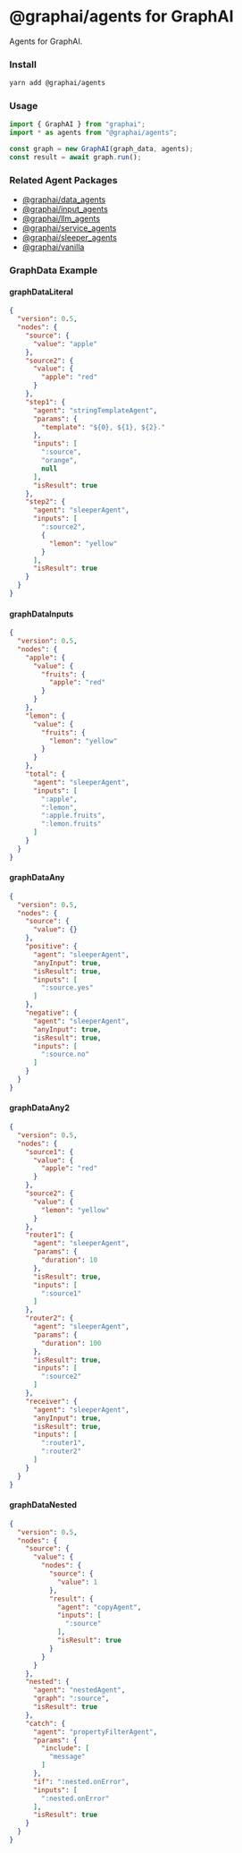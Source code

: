 
# @graphai/agents for GraphAI

Agents for GraphAI.

### Install

```sh
yarn add @graphai/agents
```


### Usage

```typescript
import { GraphAI } from "graphai";
import * as agents from "@graphai/agents";

const graph = new GraphAI(graph_data, agents);
const result = await graph.run();
```

### Related Agent Packages
 - [@graphai/data_agents](https://www.npmjs.com/package/@graphai/data_agents)
 - [@graphai/input_agents](https://www.npmjs.com/package/@graphai/input_agents)
 - [@graphai/llm_agents](https://www.npmjs.com/package/@graphai/llm_agents)
 - [@graphai/service_agents](https://www.npmjs.com/package/@graphai/service_agents)
 - [@graphai/sleeper_agents](https://www.npmjs.com/package/@graphai/sleeper_agents)
 - [@graphai/vanilla](https://www.npmjs.com/package/@graphai/vanilla)

### GraphData Example

#### graphDataLiteral
```json
{
  "version": 0.5,
  "nodes": {
    "source": {
      "value": "apple"
    },
    "source2": {
      "value": {
        "apple": "red"
      }
    },
    "step1": {
      "agent": "stringTemplateAgent",
      "params": {
        "template": "${0}, ${1}, ${2}."
      },
      "inputs": [
        ":source",
        "orange",
        null
      ],
      "isResult": true
    },
    "step2": {
      "agent": "sleeperAgent",
      "inputs": [
        ":source2",
        {
          "lemon": "yellow"
        }
      ],
      "isResult": true
    }
  }
}
```

#### graphDataInputs
```json
{
  "version": 0.5,
  "nodes": {
    "apple": {
      "value": {
        "fruits": {
          "apple": "red"
        }
      }
    },
    "lemon": {
      "value": {
        "fruits": {
          "lemon": "yellow"
        }
      }
    },
    "total": {
      "agent": "sleeperAgent",
      "inputs": [
        ":apple",
        ":lemon",
        ":apple.fruits",
        ":lemon.fruits"
      ]
    }
  }
}
```

#### graphDataAny
```json
{
  "version": 0.5,
  "nodes": {
    "source": {
      "value": {}
    },
    "positive": {
      "agent": "sleeperAgent",
      "anyInput": true,
      "isResult": true,
      "inputs": [
        ":source.yes"
      ]
    },
    "negative": {
      "agent": "sleeperAgent",
      "anyInput": true,
      "isResult": true,
      "inputs": [
        ":source.no"
      ]
    }
  }
}
```

#### graphDataAny2
```json
{
  "version": 0.5,
  "nodes": {
    "source1": {
      "value": {
        "apple": "red"
      }
    },
    "source2": {
      "value": {
        "lemon": "yellow"
      }
    },
    "router1": {
      "agent": "sleeperAgent",
      "params": {
        "duration": 10
      },
      "isResult": true,
      "inputs": [
        ":source1"
      ]
    },
    "router2": {
      "agent": "sleeperAgent",
      "params": {
        "duration": 100
      },
      "isResult": true,
      "inputs": [
        ":source2"
      ]
    },
    "receiver": {
      "agent": "sleeperAgent",
      "anyInput": true,
      "isResult": true,
      "inputs": [
        ":router1",
        ":router2"
      ]
    }
  }
}
```

#### graphDataNested
```json
{
  "version": 0.5,
  "nodes": {
    "source": {
      "value": {
        "nodes": {
          "source": {
            "value": 1
          },
          "result": {
            "agent": "copyAgent",
            "inputs": [
              ":source"
            ],
            "isResult": true
          }
        }
      }
    },
    "nested": {
      "agent": "nestedAgent",
      "graph": ":source",
      "isResult": true
    },
    "catch": {
      "agent": "propertyFilterAgent",
      "params": {
        "include": [
          "message"
        ]
      },
      "if": ":nested.onError",
      "inputs": [
        ":nested.onError"
      ],
      "isResult": true
    }
  }
}
```




